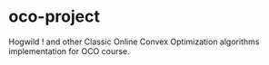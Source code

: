 # oco-project
Hogwild ! and other Classic Online Convex Optimization algorithms implementation for OCO course.
